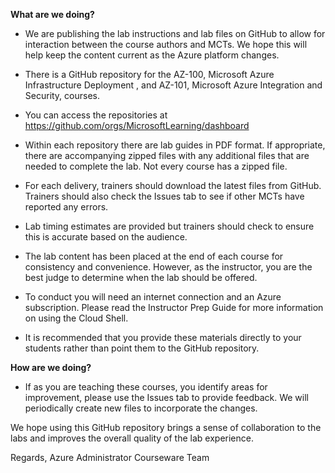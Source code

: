 
**What are we doing?**

*	We are publishing the lab instructions and lab files on GitHub to allow for interaction between the course authors and MCTs. We hope this will help  keep the content current as the Azure platform changes.

*	There is a GitHub repository for the AZ-100, Microsoft Azure Infrastructure Deployment , and AZ-101, Microsoft Azure Integration and Security, courses. 

*	You can access the repositories at https://github.com/orgs/MicrosoftLearning/dashboard

*	Within each repository there are lab guides in PDF format. If appropriate, there are accompanying zipped files with any additional files that are needed to complete the lab. Not every course has a zipped file. 

*	For each delivery, trainers should download the latest files from GitHub. Trainers should also check the Issues tab to see if other MCTs have reported any errors.  

*	Lab timing estimates are provided but trainers should check to ensure this is accurate based on the audience.

*	The lab content has been placed at the end of each course for consistency and convenience. However, as the instructor, you are the best judge to determine when the lab should be offered.

*	To conduct you will need an internet connection and an Azure subscription. Please read the Instructor Prep Guide for more information on using the Cloud Shell. 

*	It is recommended that you provide these materials directly to your students rather than point them to the GitHub repository. 

**How are we doing?**

*	If as you are teaching these courses, you identify areas for improvement, please use the Issues tab to provide feedback. We will periodically create new files to incorporate the changes. 

We hope using this GitHub repository brings a sense of collaboration to the labs and improves the overall quality of the lab experience. 

Regards,
Azure Administrator Courseware Team
